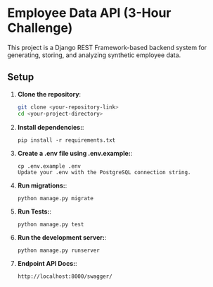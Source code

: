 # Employee Data API (3-Hour Challenge)

This project is a Django REST Framework-based backend system for generating, storing, and analyzing synthetic employee data.

## Setup

1. **Clone the repository**:
   ```bash
   git clone <your-repository-link>
   cd <your-project-directory>
2. **Install dependencies:**:
   ```
   pip install -r requirements.txt
   ```
3. **Create a .env file using .env.example:**:
   ```
   cp .env.example .env
   Update your .env with the PostgreSQL connection string.
   ```
4. **Run migrations:**:
   ```
   python manage.py migrate
   ```
   
5. **Run Tests:**:
   ```
   python manage.py test
   ```
5. **Run the development server:**:
   ```
   python manage.py runserver
   ```
6. **Endpoint API Docs:**:
   ```
   http://localhost:8000/swagger/
   ```